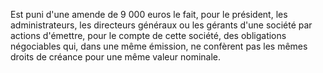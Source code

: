   
 Est puni d'une amende de 9 000 euros le fait, pour le président, les administrateurs, les directeurs généraux ou les gérants d'une société par actions d'émettre, pour le compte de cette société, des obligations négociables qui, dans une même émission, ne confèrent pas les mêmes droits de créance pour une même valeur nominale.  

  
